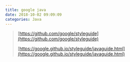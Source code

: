 ```yaml
---
title: google java
date: 2018-10-02 09:09:09
categories: Java
---
```

> [https://github.com/google/styleguide](https://github.com/google/styleguide)
>
> [https://google.github.io/styleguide/javaguide.html](https://google.github.io/styleguide/javaguide.html)



